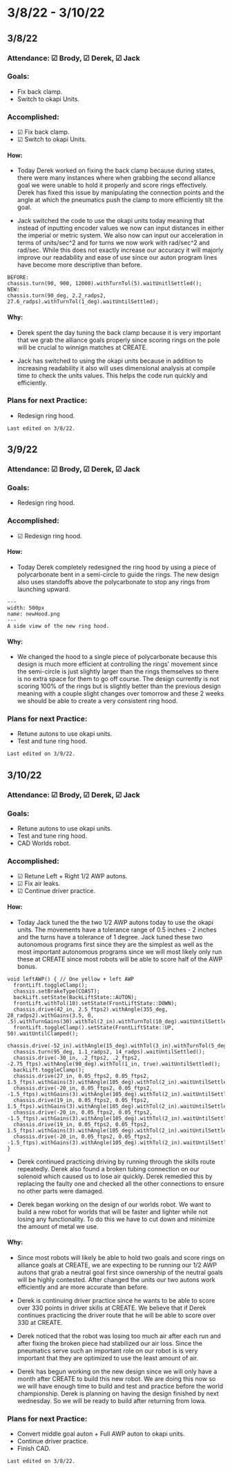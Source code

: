 # 3/8/22 - 3/10/22
## 3/8/22 
### Attendance: &#9745;  Brody, &#9745; Derek, &#9745; Jack
### Goals:
- Fix back clamp.
- Switch to okapi Units.

### Accomplished:
- &#9745; Fix back clamp.
- &#9745; Switch to okapi Units.

#### How:
- Today Derek worked on fixing the back clamp because during states, there were many instances where when grabbing the second alliance goal we were unable to hold it properly and score rings effectively. Derek has fixed this issue by manipulating the connection points and the angle at which the pneumatics push the clamp to more efficiently tilt the goal. 

- Jack switched the code to use the okapi units today meaning that instead of inputting encoder values we now can input distances in either the imperial or metric system. We also now can input our acceleration in terms of units/sec^2 and for turns we now work with rad/sec^2 and rad/sec. While this does not exactly increase our accuracy it will majorly improve our readability and ease of use since our auton program lines have become more descriptive than before.

```{code}
BEFORE:
chassis.turn(90, 900, 12000).withTurnTol(5).waitUnitlSettled();
NEW:
chassis.turn(90_deg, 2.2_radps2, 27.6_radps).withTurnTol(1_deg).waitUntilSettled);
```
#### Why:
- Derek spent the day tuning the back clamp because it is very important that we grab the alliance goals properly since scoring rings on the pole will be crucial to winnign matches at CREATE.

- Jack has switched to using the okapi units because in addition to increasing readability it also will uses dimensional analysis at compile time to check the units values. This helps the code run quickly and efficiently.  

### Plans for next Practice:
- Redesign ring hood.

```{important}
Last edited on 3/8/22.
```

## 3/9/22 
### Attendance: &#9745;  Brody, &#9745; Derek, &#9745; Jack
### Goals:
- Redesign ring hood.

### Accomplished:
- &#9745; Redesign ring hood.

#### How:
- Today Derek completely redesigned the ring hood by using a piece of polycarbonate bent in a semi-circle to guide the rings. The new design also uses standoffs above the polycarbonate to stop any rings from launching upward.

```{figure} ././_images/march/newHood.jpg
---
width: 500px
name: newHood.png
---
A side view of the new ring hood.
```

#### Why:
- We changed the hood to a single piece of polycarbonate because this design is much more efficient at controlling the rings' movement since the semi-circle is just slightly larger than the rings themselves so there is no extra space for them to go off course. The design currently is not scoring 100% of the rings but is slightly better than the previous design meaning with a couple slight changes over tomorrow and these 2 weeks we should be able to create a very consistent ring hood.
### Plans for next Practice:
- Retune autons to use okapi units.
- Test and tune ring hood.

```{important}
Last edited on 3/9/22.
```

## 3/10/22 
### Attendance: &#9745;   Brody, &#9745; Derek, &#9745; Jack
### Goals:
- Retune autons to use okapi units.
- Test and tune ring hood.
- CAD Worlds robot.

### Accomplished:
- &#9745; Retune Left + Right 1/2 AWP autons.
- &#9745; Fix air leaks.
- &#9745; Continue driver practice.

#### How:
- Today Jack tuned the the two 1/2 AWP autons today to use the okapi units. The movements have a tolerance range of 0.5 inches - 2 inches and the turns have a tolerance of 1 degree. Jack tuned these two autonomous programs first since they are the simplest as well as the most important autonomous programs since we will most likely only run these at CREATE since most robots will be able to score half of the AWP bonus.

```{code}
void leftAWP() { // One yellow + left AWP
  frontLift.toggleClamp();
  chassis.setBrakeType(COAST);
  backLift.setState(BackLiftState::AUTON);
  frontLift.withTol(10).setState(FrontLiftState::DOWN);
  chassis.drive(42_in, 2.5_ftps2).withAngle(355_deg, 28_radps2).withGains(3.5, 0, .5).withTurnGains(30).withTol(2_in).withTurnTol(10_deg).waitUntilSettled();
  frontLift.toggleClamp().setState(FrontLiftState::UP, 50).waitUntilClamped();
  chassis.drive(-52_in).withAngle(15_deg).withTol(3_in).withTurnTol(5_deg).withTurnGains(30).waitUntilSettled();
  chassis.turn(95_deg, 1.1_radps2, 14_radps).waitUntilSettled();
  chassis.drive(-30_in, .2_ftps2, .2_ftps2, -2.75_ftps).withAngle(90_deg).withTol(1_in, true).waitUntilSettled();
  backLift.toggleClamp();
  chassis.drive(27_in, 0.05_ftps2, 0.05_ftps2, 1.5_ftps).withGains(3).withAngle(105_deg).withTol(2_in).waitUntilSettled();
  chassis.drive(-20_in, 0.05_ftps2, 0.05_ftps2, -1.5_ftps).withGains(3).withAngle(105_deg).withTol(2_in).waitUntilSettled();
  chassis.drive(19_in, 0.05_ftps2, 0.05_ftps2, 1.5_ftps).withGains(3).withAngle(105_deg).withTol(2_in).waitUntilSettled();
  chassis.drive(-20_in, 0.05_ftps2, 0.05_ftps2, -1.5_ftps).withGains(3).withAngle(105_deg).withTol(2_in).waitUntilSettled();
  chassis.drive(19_in, 0.05_ftps2, 0.05_ftps2, 1.5_ftps).withGains(3).withAngle(105_deg).withTol(2_in).waitUntilSettled();
  chassis.drive(-20_in, 0.05_ftps2, 0.05_ftps2, -1.5_ftps).withGains(3).withAngle(105_deg).withTol(2_in).waitUntilSettled();
}
```

- Derek continued practicing driving by running through the skills route repeatedly. Derek also found a broken tubing connection on our solenoid which caused us to lose air quickly. Derek remedied this by replacing the faulty one and checked all the other connections to ensure no other parts were damaged.

- Derek began working on the design of our worlds robot. We want to build a new robot for worlds that will be faster and lighter while not losing any functionality. To do this we have to cut down and minimize the amount of metal we use.

<script src="https://cdn.jsdelivr.net/npm/publicalbum@latest/embed-ui.min.js" async></script>
<div class="pa-gallery-player-widget" style="width:100%; height:480px; display:none;"
  data-link="https://photos.app.goo.gl/84dJ7ne9evvwg1kt6"
  data-title="3/10/22"
  data-description="4 new items added to shared album"
  data-delay="2">
  <object data="https://lh3.googleusercontent.com/7aggNwhQPQb8Ayk6R49aFX2qM2rHu1kgHIKqPTTJr2iOs05LyMexYc9JKNS8vrIyGTLsMJBcd7xU2h0_Nw51sMgk21B3YbTTDdJ6zxMMS3a20STmEFm5WdBph4YaOCEYo1MvEuJJBw=w1920-h1080"></object>
  <object data="https://lh3.googleusercontent.com/plo-G665i7Kk2_V5gZ3ffH-BM3k0uGK4geyDeWfTYVzmN0yVUDN5cWbv0_WWWGxIsK72ZZyHMBdOyIt5nazRJiYWD_Wu7COIJmchMN798xcUt1gz3qT5nS2icPO6CU8WEkVaCZEJ5w=w1920-h1080"></object>
  <object data="https://lh3.googleusercontent.com/u0ggK59Xy7Hb-zkNugX4ZqBQtOec7RTR_NzOVO-N3LYVfk_oYlhKM3q0t1vBe4SivoWl846Vg1y_44pzxKG52xNRDF64p5Tq89qfhu-8ewILAxbfG-Nj_il5-GYngxloPSZ87-sDGA=w1920-h1080"></object>
  <object data="https://lh3.googleusercontent.com/VOqdiQ7yK8jb2wg7zFfiZXx7m22MOH9TA4BYefTYeTwTCtHTodWVNXmUBIdlPhlCF59h6QPA6kPTrXgqCUxqwAiS0O9sAOnK0dmzKdSdsk7eVSCOR0Q8aXqJCr5ZZ7AraU_zIr23uw=w1920-h1080"></object>
</div>

#### Why:
- Since most robots will likely be able to hold two goals and score rings on alliance goals at CREATE, we are expecting to be running our 1/2 AWP autons that grab a neutral goal first since ownership of the neutral goals will be highly contested. After changed the units our two autons work efficiently and are more accurate than before.

- Derek is continuing driver practice since he wants to be able to score over 330 points in driver skills at CREATE. We believe that if Derek continues practicing the driver route that he will be able to score over 330 at CREATE.

- Derek noticed that the robot was losing too much air after each run and after fixing the broken piece had stabilized our air loss. Since the pneumatics serve such an important role on our robot is is very important that they are optimized to use the least amount of air.

- Derek has begun working on the new design since we will only have a month after CREATE to build this new robot. We are doing this now so we will have enough time to build and test and practice before the world championship. Derek is planning on having the design finished by next wednesday. So we will be ready to build after returning from Iowa.

### Plans for next Practice:
- Convert middle goal auton + Full AWP auton to okapi units.
- Continue driver practice.
- Finish CAD.

```{important}
Last edited on 3/8/22.
```